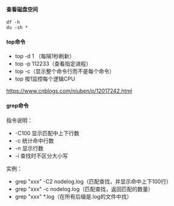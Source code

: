 #### 查看磁盘空间
```
df -h
du -sh *
```

#### top命令
* top -d 1 （每隔1秒刷新）
* top -p 112233（查看指定进程）
* top -c（显示整个命令行而不是每个命令）
* top 按1监控每个逻辑CPU

https://www.cnblogs.com/niuben/p/12017242.html

#### grep命令
指令说明：
* -C100 显示匹配中上下行数
* -c 统计命中行数
* -n 显示行数
* -i 查找时不区分大小写

实例：
* grep "xxx" -C2 nodelog.log（匹配查找，并显示命中上下100行）
* grep "xxx" -c nodelog.log（匹配查找，返回匹配的数量）
* grep "xxx" *.log（在所有后缀是.log的文件中找）